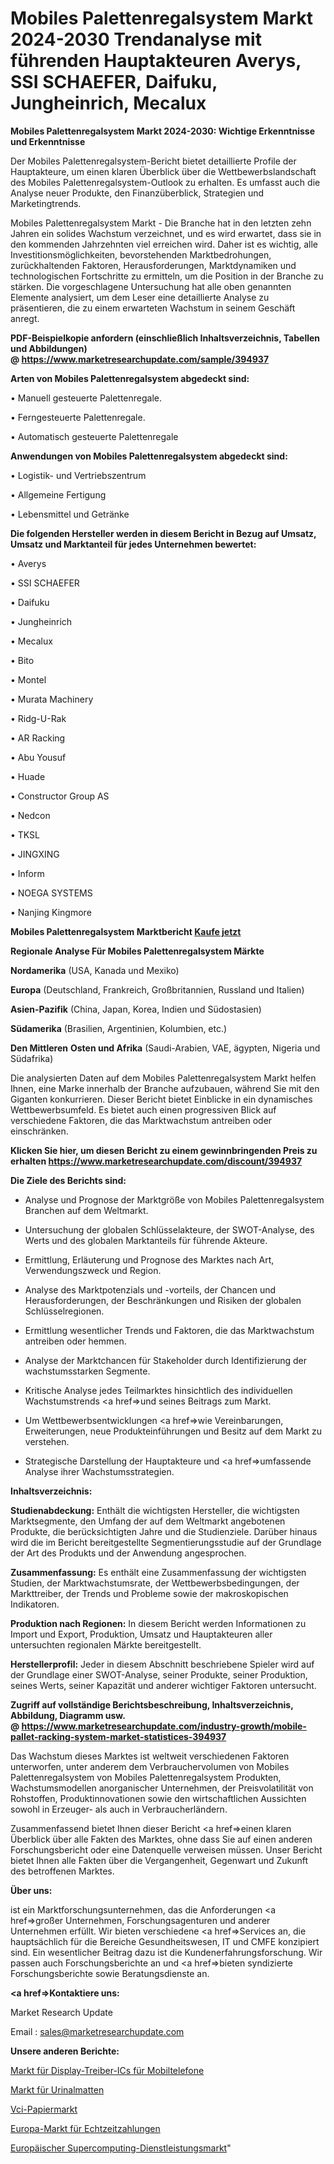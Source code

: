 # Mobiles Palettenregalsystem Markt 2024-2030 Trendanalyse mit führenden Hauptakteuren Averys, SSI SCHAEFER, Daifuku, Jungheinrich, Mecalux

<strong>Mobiles Palettenregalsystem Markt 2024-2030: Wichtige Erkenntnisse und Erkenntnisse</strong>

Der Mobiles Palettenregalsystem-Bericht bietet detaillierte Profile der Hauptakteure, um einen klaren Überblick über die Wettbewerbslandschaft des Mobiles Palettenregalsystem-Outlook zu erhalten. Es umfasst auch die Analyse neuer Produkte, den Finanzüberblick, Strategien und Marketingtrends.

Mobiles Palettenregalsystem Markt - Die Branche hat in den letzten zehn Jahren ein solides Wachstum verzeichnet, und es wird erwartet, dass sie in den kommenden Jahrzehnten viel erreichen wird. Daher ist es wichtig, alle Investitionsmöglichkeiten, bevorstehenden Marktbedrohungen, zurückhaltenden Faktoren, Herausforderungen, Marktdynamiken und technologischen Fortschritte zu ermitteln, um die Position in der Branche zu stärken. Die vorgeschlagene Untersuchung hat alle oben genannten Elemente analysiert, um dem Leser eine detaillierte Analyse zu präsentieren, die zu einem erwarteten Wachstum in seinem Geschäft anregt.

<strong><b>PDF-Beispielkopie anfordern (einschließlich Inhaltsverzeichnis, Tabellen und Abbildungen) @ </b></strong><strong><a href=https://www.marketresearchupdate.com/sample/394937><strong>https://www.marketresearchupdate.com/sample/394937</u></a></strong></strong>

<strong>Arten von Mobiles Palettenregalsystem abgedeckt sind:</strong>

• Manuell gesteuerte Palettenregale.

• Ferngesteuerte Palettenregale.

• Automatisch gesteuerte Palettenregale

<strong>Anwendungen von Mobiles Palettenregalsystem abgedeckt sind:</strong>

• Logistik- und Vertriebszentrum

• Allgemeine Fertigung

• Lebensmittel und Getränke

<strong>Die folgenden Hersteller werden in diesem Bericht in Bezug auf Umsatz, Umsatz und Marktanteil für jedes Unternehmen bewertet:</strong>

• Averys

• SSI SCHAEFER

• Daifuku

• Jungheinrich

• Mecalux

• Bito

• Montel

• Murata Machinery

• Ridg-U-Rak

• AR Racking

• Abu Yousuf

• Huade

• Constructor Group AS

• Nedcon

• TKSL

• JINGXING

• Inform

• NOEGA SYSTEMS

• Nanjing Kingmore

<strong>Mobiles Palettenregalsystem Marktbericht <a href=https://www.marketresearchupdate.com/buynow/394937>Kaufe jetzt</a></strong>

<strong>Regionale Analyse Für Mobiles Palettenregalsystem Märkte</strong>

<strong>Nordamerika</strong> (USA, Kanada und Mexiko)

<strong>Europa</strong> (Deutschland, Frankreich, Großbritannien, Russland und Italien)

<strong>Asien-Pazifik</strong> (China, Japan, Korea, Indien und Südostasien)

<strong>Südamerika</strong> (Brasilien, Argentinien, Kolumbien, etc.)

<strong>Den Mittleren</strong> <strong>Osten und Afrika</strong> (Saudi-Arabien, VAE, ägypten, Nigeria und Südafrika)

Die analysierten Daten auf dem Mobiles Palettenregalsystem Markt helfen Ihnen, eine Marke innerhalb der Branche aufzubauen, während Sie mit den Giganten konkurrieren. Dieser Bericht bietet Einblicke in ein dynamisches Wettbewerbsumfeld. Es bietet auch einen progressiven Blick auf verschiedene Faktoren, die das Marktwachstum antreiben oder einschränken.

<strong>Klicken Sie hier, um diesen Bericht zu einem gewinnbringenden Preis zu erhalten
</strong><strong><a href=https://www.marketresearchupdate.com/discount/394937>https://www.marketresearchupdate.com/discount/394937</b></u></strong></a>

<strong>Die Ziele des Berichts sind:</strong>

- Analyse und Prognose der Marktgröße von Mobiles Palettenregalsystem Branchen auf dem Weltmarkt.

- Untersuchung der globalen Schlüsselakteure, der SWOT-Analyse, des Werts und des globalen Marktanteils für führende Akteure.

- Ermittlung, Erläuterung und Prognose des Marktes nach Art, Verwendungszweck und Region.

- Analyse des Marktpotenzials und -vorteils, der Chancen und Herausforderungen, der Beschränkungen und Risiken der globalen Schlüsselregionen.

- Ermittlung wesentlicher Trends und Faktoren, die das Marktwachstum antreiben oder hemmen.

- Analyse der Marktchancen für Stakeholder durch Identifizierung der wachstumsstarken Segmente.

- Kritische Analyse jedes Teilmarktes hinsichtlich des individuellen Wachstumstrends <a href=>und</a> seines Beitrags zum Markt.

- Um Wettbewerbsentwicklungen <a href=>wie</a> Vereinbarungen, Erweiterungen, neue Produkteinführungen und Besitz auf dem Markt zu verstehen.

- Strategische Darstellung der Hauptakteure und <a href=>umfas</a>sende Analyse ihrer Wachstumsstrategien.

<strong>Inhaltsverzeichnis:</strong>

<strong>Studienabdeckung:</strong> Enthält die wichtigsten Hersteller, die wichtigsten Marktsegmente, den Umfang der auf dem Weltmarkt angebotenen Produkte, die berücksichtigten Jahre und die Studienziele. Darüber hinaus wird die im Bericht bereitgestellte Segmentierungsstudie auf der Grundlage der Art des Produkts und der Anwendung angesprochen.

<strong>Zusammenfassung:</strong> Es enthält eine Zusammenfassung der wichtigsten Studien, der Marktwachstumsrate, der Wettbewerbsbedingungen, der Markttreiber, der Trends und Probleme sowie der makroskopischen Indikatoren.

<strong>Produktion nach Regionen:</strong> In diesem Bericht werden Informationen zu Import und Export, Produktion, Umsatz und Hauptakteuren aller untersuchten regionalen Märkte bereitgestellt.

<strong>Herstellerprofil:</strong> Jeder in diesem Abschnitt beschriebene Spieler wird auf der Grundlage einer SWOT-Analyse, seiner Produkte, seiner Produktion, seines Werts, seiner Kapazität und anderer wichtiger Faktoren untersucht.

<strong><b>Zugriff auf vollständige Berichtsbeschreibung, Inhaltsverzeichnis, Abbildung, Diagramm usw. @ </b></strong><strong><a href=https://www.marketresearchupdate.com/industry-growth/mobile-pallet-racking-system-market-statistices-394937>https://www.marketresearchupdate.com/industry-growth/mobile-pallet-racking-system-market-statistices-394937</a></strong>

Das Wachstum dieses Marktes ist weltweit verschiedenen Faktoren unterworfen, unter anderem dem Verbrauchervolumen von Mobiles Palettenregalsystem von Mobiles Palettenregalsystem Produkten, Wachstumsmodellen anorganischer Unternehmen, der Preisvolatilität von Rohstoffen, Produktinnovationen sowie den wirtschaftlichen Aussichten sowohl in Erzeuger- als auch in Verbraucherländern.

Zusammenfassend bietet Ihnen dieser Bericht <a href=>einen</a> klaren Überblick über alle Fakten des Marktes, ohne dass Sie auf einen anderen Forschungsbericht oder eine Datenquelle verweisen müssen. Unser Bericht bietet Ihnen alle Fakten über die Vergangenheit, Gegenwart und Zukunft des betroffenen Marktes.

<strong>Über uns:</strong>

 ist ein Marktforschungsunternehmen, das die Anforderungen <a href=>großer</a> Unternehmen, Forschungsagenturen und anderer Unternehmen erfüllt. Wir bieten verschiedene <a href=>Services</a> an, die hauptsächlich für die Bereiche Gesundheitswesen, IT und CMFE konzipiert sind. Ein wesentlicher Beitrag dazu ist die Kundenerfahrungsforschung. Wir passen auch Forschungsberichte an und <a href=>bieten</a> syndizierte Forschungsberichte sowie Beratungsdienste an.

<strong><a href=>Kontaktiere uns:</a></strong>

Market Research Update

Email : sales@marketresearchupdate.com

<strong>Unsere anderen Berichte:</strong>

<a href=https://www.linkedin.com/pulse/mobile-phone-panel-display-driver-ic-market-latest>Markt für Display-Treiber-ICs für Mobiltelefone</a>

<a href=https://www.linkedin.com/pulse/urinal-mats-market-size-set-grow-remarkable>Markt für Urinalmatten</a>

<a href=https://www.linkedin.com/pulse/vci-paper-market-size-emerging-trends-consumption>Vci-Papiermarkt</a>

<a href=https://www.linkedin.com/pulse/europe-real-time-payments-market-2023>Europa-Markt für Echtzeitzahlungen</a>

<a href=https://www.linkedin.com/pulse/europe-supercomputing-service-market-2023-data>Europäischer Supercomputing-Dienstleistungsmarkt</a>"
